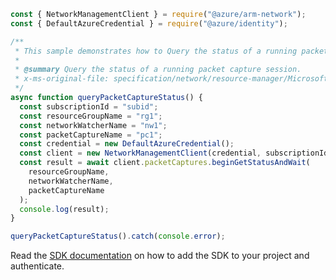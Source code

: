 ```javascript
const { NetworkManagementClient } = require("@azure/arm-network");
const { DefaultAzureCredential } = require("@azure/identity");

/**
 * This sample demonstrates how to Query the status of a running packet capture session.
 *
 * @summary Query the status of a running packet capture session.
 * x-ms-original-file: specification/network/resource-manager/Microsoft.Network/stable/2021-08-01/examples/NetworkWatcherPacketCaptureQueryStatus.json
 */
async function queryPacketCaptureStatus() {
  const subscriptionId = "subid";
  const resourceGroupName = "rg1";
  const networkWatcherName = "nw1";
  const packetCaptureName = "pc1";
  const credential = new DefaultAzureCredential();
  const client = new NetworkManagementClient(credential, subscriptionId);
  const result = await client.packetCaptures.beginGetStatusAndWait(
    resourceGroupName,
    networkWatcherName,
    packetCaptureName
  );
  console.log(result);
}

queryPacketCaptureStatus().catch(console.error);
```

Read the [SDK documentation](https://github.com/Azure/azure-sdk-for-js/blob/%40azure%2Farm-network_28.0.0/sdk/network/arm-network/README.md) on how to add the SDK to your project and authenticate.
